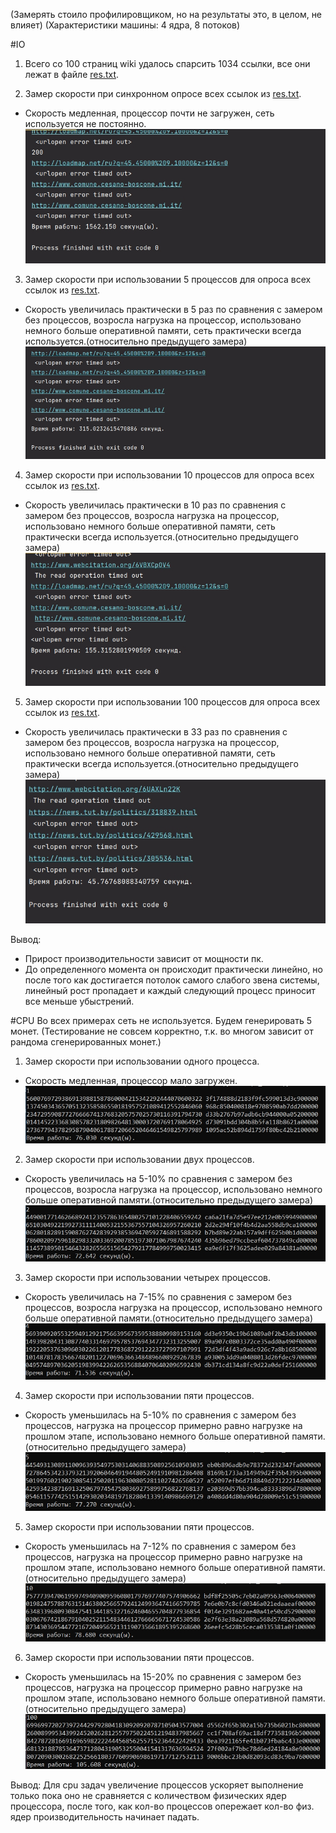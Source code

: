(Замерять стоило профилировщиком, но на результаты это, в целом, не влияет)
(Характеристики машины: 4 ядра, 8 потоков)

#IO
1) Всего со 100 страниц wiki удалось спарсить 1034 ссылки, все они лежат в файле [res.txt](res.txt). 

2) Замер скорости при синхронном опросе всех ссылок из [res.txt](res.txt).
* Скорость медленная, процессор почти не загружен, сеть используется не постоянно.
![](images/io/1.jpg)

3) Замер скорости при использовании 5 процессов для опроса всех ссылок из [res.txt](res.txt).
* Скорость увеличилась практически в 5 раз по сравнения с замером без процессов, возросла нагрузка на процессор, использовано немного больше оперативной памяти, сеть практически всегда используется.(относительно предыдущего замера)
![](images/io/5.jpg)

4) Замер скорости при использовании 10 процессов для опроса всех ссылок из [res.txt](res.txt).
* Скорость увеличилась практически в 10 раз по сравнения с замером без процессов, возросла нагрузка на процессор, использовано немного больше оперативной памяти, сеть практически всегда используется.(относительно предыдущего замера)
![](images/io/10.jpg)

5) Замер скорости при использовании 100 процессов для опроса всех ссылок из [res.txt](res.txt).
* Скорость увеличилась практически в 33 раз по сравнения с замером без процессов, возросла нагрузка на процессор, использовано немного больше оперативной памяти, сеть практически всегда используется.(относительно предыдущего замера)
![](images/io/100.jpg)

Вывод: 
* Прирост производительности зависит от мощности пк.
* До определенного момента он происходит практически линейно, но после того как достигается потолок самого слабого звена системы, линейный рост пропадает и каждый следующий процесс приносит все меньше убыстрений.

#CPU
Во всех примерах сеть не используется. Будем генерировать 5 монет.
(Тестирование не совсем корректно, т.к. во многом зависит от рандома сгенерированных монет.)

1) Замер скорости при использовании одного процесса.
* Скорость медленная, процессор мало загружен.
![](images/cpu/1.jpg)

2) Замер скорости при использовании двух процессов.
* Скорость увеличилась на 5-10% по сравнения с замером без процессов, возросла нагрузка на процессор, использовано немного больше оперативной памяти.(относительно предыдущего замера)
![](images/cpu/2.jpg)

3) Замер скорости при использовании четырех процессов.
* Скорость увеличилась на 7-15% по сравнения с замером без процессов, возросла нагрузка на процессор, использовано немного больше оперативной памяти.(относительно предыдущего замера)
![](images/cpu/4.jpg)

4) Замер скорости при использовании пяти процессов.
* Скорость уменьшилась на 5-10% по сравнения с замером без процессов, нагрузка на процессор примерно равно нагрузке на прошлом этапе, использовано немного больше оперативной памяти.(относительно предыдущего замера)
![](images/cpu/5.jpg)

5) Замер скорости при использовании пяти процессов.
* Скорость уменьшилась на 7-12% по сравнения с замером без процессов, нагрузка на процессор примерно равно нагрузке на прошлом этапе, использовано немного больше оперативной памяти.(относительно предыдущего замера)
![](images/cpu/10.jpg)

6) Замер скорости при использовании пяти процессов.
* Скорость уменьшилась на 15-20% по сравнения с замером без процессов, нагрузка на процессор примерно равно нагрузке на прошлом этапе, использовано немного больше оперативной памяти.(относительно предыдущего замера)
![](images/cpu/100.jpg)


Вывод: Для cpu задач увеличение процессов ускоряет выполнение только пока оно не сравняется с количеством физических ядер процессора, после того, как кол-во процессов опережает кол-во физ. ядер производительность начинает падать.